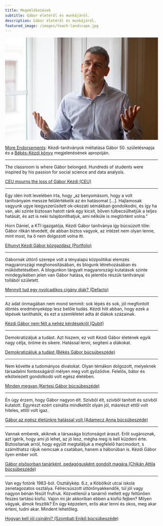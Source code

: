 ```yaml
---
title: Megemlékezések
subtitle: Gábor életéről és munkájáról.
description: Gábor életéről és munkájáról.
featured_image: /images/teach-landscape.jpg
---
```



![](/images/teach-landscape.jpg)

[More Endorsements](/pdf/MoreEndorsements.pdf): Kézdi-tanítványok méltatása Gábor 50. születésnapja és a [Békés-Kézdi könyv](https://gabors-data-analysis.com/) megjelenésének apropóján.

<hr/>
The classroom is where Gábor belonged. Hundreds of students were inspired by his passion for social science and data analysis.

[CEU mourns the loss of Gábor Kézdi (CEU)](https://www.ceu.edu/article/2021-07-01/ceu-mourns-loss-gabor-kezdi)

<hr/>

Egy idén írott levelében írta, hogy „az benyomásom, hogy a volt tanítványaim messze felülértékelik az én hatásomat […]. Hajlamosak vagyunk ugye leegyszerűsített ok-okozati sémákban gondolkodni, és így ha van, aki szinte biztosan hatott ránk egy kicsit, bőven túlbecsülhetjük a teljes hatását, és azt is neki tulajdoníthatjuk, ami nélküle is megtörtént volna.”
 
Horn Dániel, a KTI igazgatója, Kézdi Gábor tanítványa így búcsúzott tőle: Gábor ritkán tévedett, de abban biztos vagyok, az intézet nem olyan lenne, mint most, ha ő nem dolgozott volna itt.

[Elhunyt Kézdi Gábor közgazdász (Portfolio)](https://www.portfolio.hu/gazdasag/20210702/elhunyt-kezdi-gabor-kozgazdasz-490896)

<hr/>

Gábornak úttörő szerepe volt a tényalapú közpolitikai elemzés magyarországi meghonosításában, és blogunk létrehozásában és működtetésében. A blogunkon tárgyalt magyarországi kutatások szinte mindegyikében jelen van Gábor hatása, és jelentős részük tanítványai tollából született.

[Mennyit tud egy nyolcadikos cigány diák? (Defacto)](https://blog.defacto.io/post/656209844877082624/mennyit-tud-egy-nyolcadikos-cig%C3%A1ny-di%C3%A1k)

<hr/>
Az adat önmagában nem mond semmit: sok lépés és sok, jól megfontolt döntés eredményeképp lesz belőle tudás. Kézdi hitt abban, hogy ezek a lépések taníthatók, és ezt a szemléletet adta át diákok százainak.

[Kézdi Gábor nem félt a nehéz kérdésekről (Qubit)](https://qubit.hu/2021/08/04/kezdi-gabor-az-iskolai-szegregacio-es-a-romak-elleni-diszkriminacio-kutatoja-nem-felt-a-nehez-kerdesektol)

<hr/>
Demokratizáljuk a tudást. Azt hiszem, ez volt Kézdi Gábor életének egyik nagy célja, öröme és sikere. Hatással lenni, segíteni a diákokat. 

[Demokratizáljuk a tudást (Békés Gábor búcsúbeszéde)](/tribute/01-bekes)

<hr/>
Nem követte a tudományos divatokat. Olyan témákon dolgozott, melyeknek társadalmi fontosságáról mélyen meg volt győződve. Felelős, bátor és elkötelezett gondolkodó volt egész életében.

[Minden megvan (Kertesi Gábor búcsúbeszéde)](/tribute/02-kertesi)

<hr/>
Én úgy érzem, hogy Gábor nagyon élt. Szívből élt, szívből tanított és szívből kutatott. Egyrészt ezért csinálta mindkettőt olyan jól, másrészt ettől volt hiteles, ettől volt igaz. 

[Gábor az egész életünkre hatással volt (Adamecz Anna búcsúbeszéde)](/tribute/03-adamecz)

<hr/>
Vannak emberek, akiknek a társasága biztonságot áraszt. Erőt sugároznak, azt ígérik, hogy ami jó lehet, az jó lesz, mégha meg is kell küzdeni érte. Biztosítanak arról, hogy együtt megtaláljuk a megfelelő harcmodort, s számíthatsz rájuk nemcsak a csatában, hanem a háborúban is. Kézdi Gábor ilyen ember volt.

[Gábor elsősorban tanárként, pedagógusként gondolt magára (Chikán Attila búcsúbeszéde)](/tribute/04-chikan)

<hr/>
Van egy fotónk 1983-ból. Osztálykép. 6.z, a Köbölkút utcai iskola zenetagozatos osztálya. Félrecsúszott úttörőnyakkendők, túl jól vagy nagyon bénán fésült frufruk. Közvetlenül a tanárnő mellett egy feltűnően feszes tartású kisfiú. Vajon mi jár akkoriban ebben a kisfiú fejben? Milyen vágyak, álmok feszítik? Én úgy képzelem, erős akar lenni és okos, meg akar érteni, tudni akar. Mindent lehetőleg.

[Hogyan kell jól csinálni? (Szombati Enikő búcsúbeszéde)](/tribute/05-szombati)